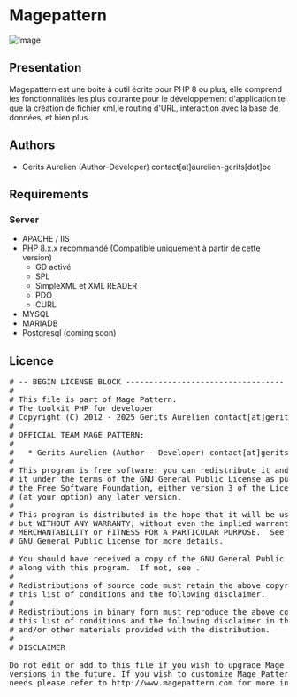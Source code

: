 Magepattern
=============

![Image](https://github.com/user-attachments/assets/b3bc7d92-d157-4945-ac35-c33e62580928)

Presentation
------------
Magepattern est une boite à outil écrite pour PHP 8 ou plus, 
elle comprend les fonctionnalités les plus courante pour le développement d'application tel que la création de fichier xml,le routing d'URL, interaction avec la base de données, et bien plus.

Authors
-------

 * Gerits Aurelien (Author-Developer) contact[at]aurelien-gerits[dot]be

Requirements
------------

### Server
 * APACHE / IIS
 * PHP 8.x.x recommandé (Compatible uniquement à partir de cette version)
     * GD activé
     * SPL
     * SimpleXML et XML READER
     * PDO
     * CURL
 * MYSQL
 * MARIADB
 * Postgresql (coming soon)

Licence
------------

<pre>
# -- BEGIN LICENSE BLOCK ----------------------------------
#
# This file is part of Mage Pattern.
# The toolkit PHP for developer
# Copyright (C) 2012 - 2025 Gerits Aurelien contact[at]gerits-aurelien[dot]be
#
# OFFICIAL TEAM MAGE PATTERN:
#
#   * Gerits Aurelien (Author - Developer) contact[at]gerits-aurelien[dot]be
#
# This program is free software: you can redistribute it and/or modify
# it under the terms of the GNU General Public License as published by
# the Free Software Foundation, either version 3 of the License, or
# (at your option) any later version.
#
# This program is distributed in the hope that it will be useful,
# but WITHOUT ANY WARRANTY; without even the implied warranty of
# MERCHANTABILITY or FITNESS FOR A PARTICULAR PURPOSE.  See the
# GNU General Public License for more details.

# You should have received a copy of the GNU General Public License
# along with this program.  If not, see <http://www.gnu.org/licenses/>.
#
# Redistributions of source code must retain the above copyright notice,
# this list of conditions and the following disclaimer.
#
# Redistributions in binary form must reproduce the above copyright notice,
# this list of conditions and the following disclaimer in the documentation
# and/or other materials provided with the distribution.
#
# DISCLAIMER

Do not edit or add to this file if you wish to upgrade Mage Pattern to newer
versions in the future. If you wish to customize Mage Pattern for your
needs please refer to http://www.magepattern.com for more information.

</pre>
